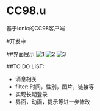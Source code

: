 # CC98.u
基于ionic的CC98客户端

#开发中

##界面展示
![1](http://139.129.28.8/imgres/ss1.jpg)
![2](http://139.129.28.8/imgres/ss2.jpg)
![3](http://139.129.28.8/imgres/ss3.jpg)

##TO DO LIST:
- 消息相关
- filter: 时间，性别，图片，链接等
- 实现长期登录
- 界面，动画，提示等进一步修改
